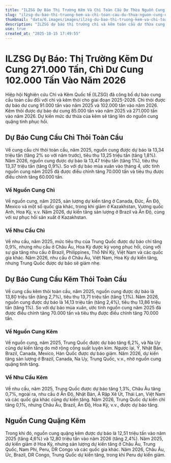 ```yaml
---
title: "ILZSG Dự Báo Thị Trường Kẽm Và Chì Toàn Cầu Dư Thừa Nguồn Cung Đến Năm 2026"
slug: "ilzsg-du-bao-thi-truong-kem-va-chi-toan-cau-du-thua-nguon-cung-den-nam-2026"
thumbnail: "data/6.images/images/ilzsg-du-bao-thi-truong-kem-va-chi-toan-cau-du-thua-nguon-cung-den-nam-2026.webp"
description: "ILZSG dự báo thị trường chì và kẽm toàn cầu dư thừa cung vào 2025-2026, với kẽm đạt 271 nghìn tấn dư thừa năm 2026."
use: true
created_at: "2025-10-15 17:49:55"
---
```


# ILZSG Dự Báo: Thị Trường Kẽm Dư Cung 271.000 Tấn, Chì Dư Cung 102.000 Tấn Vào Năm 2026

Hiệp hội Nghiên cứu Chì và Kẽm Quốc tế (ILZSG) đã công bố dự báo cung cầu toàn cầu đối với chì và kẽm thỏi cho giai đoạn 2025-2026. Chì thỏi được dự báo dư cung 91.000 tấn vào năm 2025 và 102.000 tấn vào năm 2026. Kẽm thỏi được dự báo dư cung 85.000 tấn vào năm 2025 và 271.000 tấn vào năm 2026. Dự kiến mức dư thừa của kẽm sẽ tăng lên do nguồn cung quặng tinh phục hồi.

## Dự Báo Cung Cầu Chì Thỏi Toàn Cầu

Về cung cầu chì thỏi toàn cầu, năm 2025, nguồn cung được dự báo là 13,34 triệu tấn (tăng 2% so với năm trước), tiêu thụ 13,25 triệu tấn (tăng 1,8%). Năm 2026, nguồn cung được dự báo là 13,47 triệu tấn (tăng 1%), tiêu thụ 13,37 triệu tấn (tăng 0,9%). So với dự báo mùa xuân vào tháng 4, ước tính nguồn cung năm 2025 đã được điều chỉnh tăng 70.000 tấn và tiêu thụ được điều chỉnh tăng 60.000 tấn.

### Về Nguồn Cung Chì

Về nguồn cung, năm 2025, sản lượng dự kiến tăng ở Canada, Đức, Ấn Độ, Mexico và một số quốc gia khác, trong khi giảm ở Kazakhstan, Vương quốc Anh, Hoa Kỳ, v.v. Năm 2026, dự kiến tăng sản lượng ở Brazil và Ấn Độ, cùng với sự phục hồi sản xuất ở Kazakhstan.

### Về Nhu Cầu Chì

Về nhu cầu, năm 2025, mức tiêu thụ của Trung Quốc được dự báo chỉ tăng 0,9%, nhưng nhu cầu ở Châu Âu, Hoa Kỳ được kỳ vọng phục hồi, cùng với sự gia tăng nhu cầu ở Brazil, Philippines, Thổ Nhĩ Kỳ, Việt Nam và các quốc gia khác. Năm 2026, nhu cầu ở Châu Âu, Việt Nam, Hoa Kỳ dự kiến tăng, nhưng Trung Quốc được dự báo sẽ giảm nhẹ.

## Dự Báo Cung Cầu Kẽm Thỏi Toàn Cầu

Về cung cầu kẽm thỏi toàn cầu, năm 2025, nguồn cung được dự báo là 13,80 triệu tấn (tăng 2,7%), tiêu thụ 13,71 triệu tấn (tăng 1,1%). Năm 2026, nguồn cung được dự báo là 14,13 triệu tấn (tăng 2,4%), tiêu thụ 13,86 triệu tấn (tăng 1%). So với dự báo mùa xuân, ước tính nguồn cung năm 2025 đã được điều chỉnh tăng 70.000 tấn và tiêu thụ được điều chỉnh tăng 70.000 tấn.

### Về Nguồn Cung Kẽm

Về nguồn cung, năm 2025, Trung Quốc được dự báo tăng 6,2%, và Na Uy cũng dự kiến tăng do mở rộng công suất luyện kim. Ngược lại, Ý, Nhật Bản, Brazil, Canada, Mexico, Hàn Quốc được dự báo giảm. Năm 2026, dự kiến tăng sản lượng ở Brazil, Canada, Na Uy, Trung Quốc, v.v., nhờ nguồn cung quặng tinh tăng.

### Về Nhu Cầu Kẽm

Về nhu cầu, năm 2025, Trung Quốc được dự báo tăng 1,3%, Châu Âu tăng 0,7%, ngoài ra, nhu cầu ở Ấn Độ, Nhật Bản, Ả Rập Xê Út, Thái Lan, Việt Nam và các quốc gia khác cũng dự kiến tăng. Năm 2026, Trung Quốc dự kiến chỉ tăng 0,1%, nhưng Châu Âu, Brazil, Ấn Độ, Hoa Kỳ, v.v., được dự báo tăng.

## Nguồn Cung Quặng Kẽm

Trong khi đó, nguồn cung quặng kẽm được dự báo là 12,51 triệu tấn vào năm 2025 (tăng 4,6%) và 12,80 triệu tấn vào năm 2026 (tăng 2,4%). Năm 2025, dự kiến giảm ở Hoa Kỳ, nhưng sản lượng dự kiến tăng ở Châu Âu, Trung Quốc, Nam Phi, Peru, DR Congo và các quốc gia khác. Năm 2026, Châu Âu, Úc, Brazil, DR Congo, Trung Quốc dự kiến tăng, trong khi Peru dự kiến giảm.